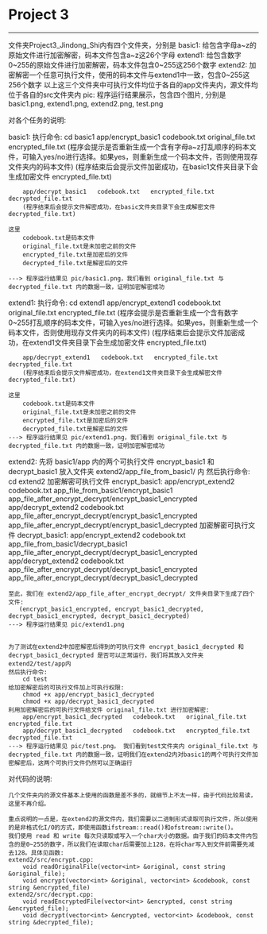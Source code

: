 # Project 3
---
文件夹Project3_Jindong_Shi内有四个文件夹，分别是
basic1:  给包含字母a~z的原始文件进行加密解密，码本文件包含a~z这26个字母
extend1: 给包含数字0~255的原始文件进行加密解密，码本文件包含0~255这256个数字
extend2: 加密解密一个任意可执行文件，使用的码本文件与extend1中一致，包含0~255这256个数字 
         以上这三个文件夹中可执行文件均位于各自的app文件夹内，源文件均位于各自的src文件夹内
pic:     程序运行结果展示，包含四个图片, 分别是basic1.png, extend1.png, extend2.png, test.png



对各个任务的说明:

basic1:
	执行命令:
		cd   basic1
		app/encrypt_basic1   codebook.txt   original_file.txt    encrypted_file.txt
		(程序会提示是否重新生成一个含有字母a~z打乱顺序的码本文件，可输入yes/no进行选择。如果yes，则重新生成一个码本文件，否则使用现存文件夹内的码本文件)
		(程序结束后会提示文件加密成功，在basic1文件夹目录下会生成加密文件 encrypted_file.txt)

		app/decrypt_basic1   codebook.txt   encrypted_file.txt   decrypted_file.txt
		(程序结束后会提示文件解密成功，在basic文件夹目录下会生成解密文件 decrypted_file.txt)

	这里 
		codebook.txt是码本文件
		original_file.txt是未加密之前的文件
		encrypted_file.txt是加密后的文件
		decrypted_file.txt是解密后的文件

	---> 程序运行结果见 pic/basic1.png，我们看到 original_file.txt 与 decrypted_file.txt 内的数据一致，证明加密解密成功
	

extend1:
	执行命令:
		cd   extend1
		app/encrypt_extend1   codebook.txt   original_file.txt    encrypted_file.txt
		(程序会提示是否重新生成一个含有数字0~255打乱顺序的码本文件，可输入yes/no进行选择。如果yes，则重新生成一个码本文件，否则使用现存文件夹内的码本文件)
		(程序结束后会提示文件加密成功，在extend1文件夹目录下会生成加密文件 encrypted_file.txt)

		app/decrypt_extend1   codebook.txt   encrypted_file.txt   decrypted_file.txt
		(程序结束后会提示文件解密成功，在extend1文件夹目录下会生成解密文件 decrypted_file.txt)

	这里 
		codebook.txt是码本文件
		original_file.txt是未加密之前的文件
		encrypted_file.txt是加密后的文件
		decrypted_file.txt是解密后的文件
	---> 程序运行结果见 pic/extend1.png，我们看到 original_file.txt 与 decrypted_file.txt 内的数据一致，证明加密解密成功


extend2:
	先将 basic1/app 内的两个可执行文件 encrypt_basic1 和 decrypt_basic1 放入文件夹 extend2/app_file_from_basic1/ 内
	然后执行命令:
		cd   extend2
	   加密解密可执行文件 encrypt_basic1:
		app/encrypt_extend2   codebook.txt   app_file_from_basic1/encrypt_basic1    app_file_after_encrypt_decrypt/encrypt_basic1_encrypted
		app/decrypt_extend2   codebook.txt   app_file_after_encrypt_decrypt/encrypt_basic1_encrypted   app_file_after_encrypt_decrypt/encrypt_basic1_decrypted
	   加密解密可执行文件 decrypt_basic1:
		app/encrypt_extend2   codebook.txt   app_file_from_basic1/decrypt_basic1    app_file_after_encrypt_decrypt/decrypt_basic1_encrypted
		app/decrypt_extend2   codebook.txt   app_file_after_encrypt_decrypt/decrypt_basic1_encrypted   app_file_after_encrypt_decrypt/decrypt_basic1_decrypted

	至此，我们在 extend2/app_file_after_encrypt_decrypt/ 文件夹目录下生成了四个文件: 
	   (encrypt_basic1_encrypted, encrypt_basic1_decrypted, decrypt_basic1_encrypted, decrypt_basic1_decrypted)
	---> 程序运行结果见 pic/extend1.png


	为了测试在extend2中加密解密后得到的可执行文件 encrypt_basic1_decrypted 和 decrypt_basic1_decrypted 是否可以正常运行，我们将其放入文件夹extend2/test/app内
	然后执行命令:
		cd test
	给加密解密后的可执行文件加上可执行权限:
		chmod +x app/encrypt_basic1_decrypted 
		chmod +x app/decrypt_basic1_decrypted 
	利用加密解密后的可执行文件给文件 original_file.txt 进行加密解密:
		app/encrypt_basic1_decrypted   codebook.txt   original_file.txt    encrypted_file.txt
		app/decrypt_basic1_decrypted   codebook.txt   encrypted_file.txt   decrypted_file.txt
	---> 程序运行结果见 pic/test.png。 我们看到test文件夹内 original_file.txt 与 decrypted_file.txt 内的数据一致，证明我们在extend2内对basic1的两个可执行文件加密解密后，这两个可执行文件仍然可以正确运行






对代码的说明:
	
	几个文件夹内的源文件基本上使用的函数是差不多的，就细节上不太一样，由于代码比较易读，这里不再介绍。

	重点说明的一点是，在extend2的源文件内，我们需要以二进制形式读取可执行文件，所以使用的是非格式化I/O的方式，即使用函数ifstream::read()和ofstream::write()。
	我们使用 read 和 write 每次只读取或写入一个char大小的数据。由于我们的码本文件内包含的是0~255的数字，所以我们在读取char后需要加上128，在将char写入到文件前需要先减去128。具体见函数:
	extend2/src/encrypt.cpp:
		void readOriginalFile(vector<int> &original, const string &original_file);
		void encrypt(vector<int> &original, vector<int> &codebook, const string &encrypted_file)
	extend2/src/decrypt.cpp:
		void readEncryptedFile(vector<int> &encrypted, const string &encrypted_file);
		void decrypt(vector<int> &encrypted, vector<int> &codebook, const string &decrypted_file);
